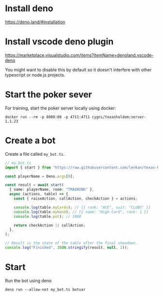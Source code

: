
# Install deno

https://deno.land/#installation

# Install vscode deno plugin

https://marketplace.visualstudio.com/items?itemName=denoland.vscode-deno

You might want to disable this by default so it doesn't interfere with other typescript or node.js projects.

# Start the poker sever

For training, start the poker server locally using docker:

```
docker run --rm -p 8080:80 -p 4711:4711 cygni/texasholdem:server-1.1.23
```

# Create a bot

Create a file called `my_bot.ts`.

```ts
// my_bot.ts
import { start } from "https://raw.githubusercontent.com/lenkan/texas-holdem-client-deno/v0.1.0/mod.ts";

const playerName = Deno.args[0];

const result = await start(
  { name: playerName, room: "TRAINING" },
  async (actions, table) => {
    const { raiseAction, callAction, checkAction } = actions;

    console.log(table.myCards); // [{ rank: "ACE", suit: "CLUBS" }]
    console.log(table.myHand); // [{ name: "High Card", rank: 1 }]
    console.log(table.pot); // 1000

    return checkAction || callAction;
  },
);

// Result is the state of the table after the final showdown.
console.log("Finished", JSON.stringify(result, null, 2));
```

# Start 

Run the bot using deno

```
deno run --allow-net my_bot.ts botvar
```
